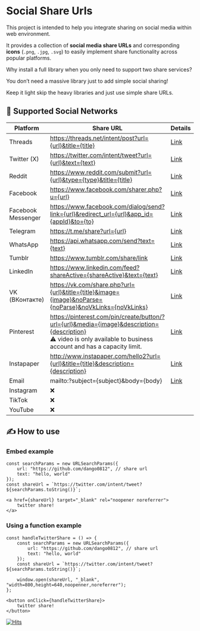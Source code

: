 # Social Share Urls

This project is intended to help you integrate sharing on social media within web environment.

It provides a collection of **social media share URLs** and corresponding **icons** (`.png`, `.jpg`, `.svg`) to easily implement share functionality across popular platforms.

Why install a full library when you only need to support two share services?

You don’t need a massive library just to add simple social sharing!

Keep it light skip the heavy libraries and just use simple share URLs.

## 📱 Supported Social Networks

| Platform           | Share URL                                                                                                                                         | Details             |
|--------------------|---------------------------------------------------------------------------------------------------------------------------------------------------|---------------------|
| Threads            | https://threads.net/intent/post?url={url}&title={title}                                                                                           | [Link](./details/Threads.md) |
| Twitter (X)        | https://twitter.com/intent/tweet?url={url}&text={text}                                                                                            | [Link](./README.md) |
| Reddit             | https://www.reddit.com/submit?url={url}&type={type}&title={title}                                                                                 | [Link](./README.md) |
| Facebook           | https://www.facebook.com/sharer.php?u={url}                                                                                                       | [Link](./README.md) |
| Facebook Messenger | https://www.facebook.com/dialog/send?link={url}&redirect_url={url}&app_id={appId}&to={to}                                                         | [Link](./README.md) |
| Telegram           | https://t.me/share?url={url}                                                                                                                      | [Link](./README.md) |
| WhatsApp           | https://api.whatsapp.com/send?text={text}                                                                                                         | [Link](./README.md) |
| Tumblr             | https://www.tumblr.com/share/link                                                                                                                 | [Link](./README.md) |
| LinkedIn           | https://www.linkedin.com/feed?shareActive={shareActive}&text={text}                                                                               | [Link](./README.md) |
| VK (ВКонтакте)     | https://vk.com/share.php?url={url}&title={title}&image={image}&noParse={noParse}&noVkLinks={noVkLinks}                                            | [Link](./README.md) |
| Pinterest          | https://pinterest.com/pin/create/button/?url={url}&media={image}&description={description}<br>⚠️ video is only available to business account and has a capacity limit. | [Link](./README.md) |
| Instapaper         | http://www.instapaper.com/hello2?url={url}&title={title}&description={description}                                                                | [Link](./README.md) |
| Email              | mailto:?subject={subject}&body={body}                                                                                                             | [Link](./README.md) |
| Instagram          | ❌                                                                                                                                                |                     |
| TikTok             | ❌                                                                                                                                                |                     |
| YouTube            | ❌                                                                                                                                                |                     |


## ✍️ How to use

### Embed example
```
const searchParams = new URLSearchParams({
    url: "https://github.com/dango0812", // share url
    text: "hello, world"
});
const shareUrl = `https://twitter.com/intent/tweet?${searchParams.toString()}`;

<a href={shareUrl} target="_blank" rel="noopener noreferrer">
    twitter share!
</a>
```
### Using a function example
```
const handleTwitterShare = () => {
    const searchParams = new URLSearchParams({
        url: "https://github.com/dango0812", // share url
        text: "hello, world"
    });
    const shareUrl = `https://twitter.com/intent/tweet?${searchParams.toString()}`;

    window.open(shareUrl, "_blank", "width=800,height=640,noopenner,noreferrer");
};

<button onClick={handleTwitterShare}>
    twitter share!
</button>
```

[![Hits](https://hits.sh/github.com/dango0812/social-share-urls.svg?label=thanks%20for%20visiting)](https://hits.sh/github.com/dango0812/social-share-urls/)

